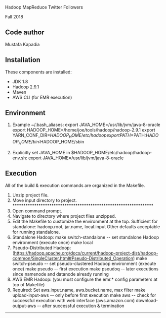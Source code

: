 Hadoop MapReduce Twitter Followers

Fall 2018

Code author
-----------
Mustafa Kapadia

Installation
------------
These components are installed:
- JDK 1.8
- Hadoop 2.9.1
- Maven
- AWS CLI (for EMR execution)

Environment
-----------
1) Example ~/.bash_aliases:
export JAVA_HOME=/usr/lib/jvm/java-8-oracle
export HADOOP_HOME=/home/joe/tools/hadoop/hadoop-2.9.1
export YARN_CONF_DIR=$HADOOP_HOME/etc/hadoop
export PATH=$PATH:$HADOOP_HOME/bin:$HADOOP_HOME/sbin

2) Explicitly set JAVA_HOME in $HADOOP_HOME/etc/hadoop/hadoop-env.sh:
export JAVA_HOME=/usr/lib/jvm/java-8-oracle

Execution
---------
All of the build & execution commands are organized in the Makefile.
1) Unzip project file.
2) Move input directory to project. *****************************************************************
3) Open command prompt.
4) Navigate to directory where project files unzipped.
5) Edit the Makefile to customize the environment at the top.
	Sufficient for standalone: hadoop.root, jar.name, local.input
	Other defaults acceptable for running standalone.
6) Standalone Hadoop:
	make switch-standalone		-- set standalone Hadoop environment (execute once)
	make local
7) Pseudo-Distributed Hadoop: (https://hadoop.apache.org/docs/current/hadoop-project-dist/hadoop-common/SingleCluster.html#Pseudo-Distributed_Operation)
	make switch-pseudo			-- set pseudo-clustered Hadoop environment (execute once)
	make pseudo					-- first execution
	make pseudoq				-- later executions since namenode and datanode already running 
8) AWS EMR Hadoop: (you must configure the emr.* config parameters at top of Makefile)
9) Required: Set aws.input.name, aws.bucket.name, max filter
	make upload-input-aws		-- only before first execution
	make aws					-- check for successful execution with web interface (aws.amazon.com)
	download-output-aws			-- after successful execution & termination

*****************************************************************************************************

